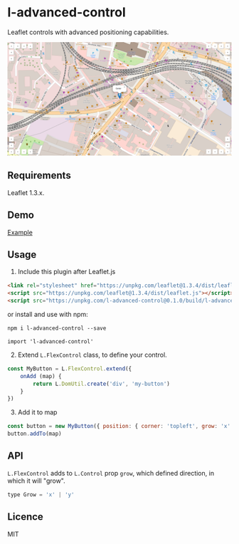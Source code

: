 # l-advanced-control

Leaflet controls with advanced positioning capabilities.

![l-advanced-control example](https://github.com/itanka9/l-advanced-control/blob/master/docs/example.png)

## Requirements

Leaflet 1.3.x.

## Demo

[Example](https://itanka9.github.io/l-advanced-control/)

## Usage

1. Include this plugin after Leaflet.js 

```html
<link rel="stylesheet" href="https://unpkg.com/leaflet@1.3.4/dist/leaflet.css" />
<script src="https://unpkg.com/leaflet@1.3.4/dist/leaflet.js"></script>
<script src="https://unpkg.com/l-advanced-control@0.1.0/build/l-advanced-control.min.js"></script>
```

or install and use with npm:

```
npm i l-advanced-control --save
```

```
import 'l-advanced-control'
```

2. Extend `L.FlexControl` class, to define your control.

```js
const MyButton = L.FlexControl.extend({
    onAdd (map) {
        return L.DomUtil.create('div', 'my-button')
    }
})
```

3. Add it to map

```js
const button = new MyButton({ position: { corner: 'topleft', grow: 'x' } })
button.addTo(map)
```

## API

`L.FlexControl` adds to `L.Control` prop `grow`, which defined direction, in which it will "grow".

```js
type Grow = 'x' | 'y'
```

## Licence

MIT